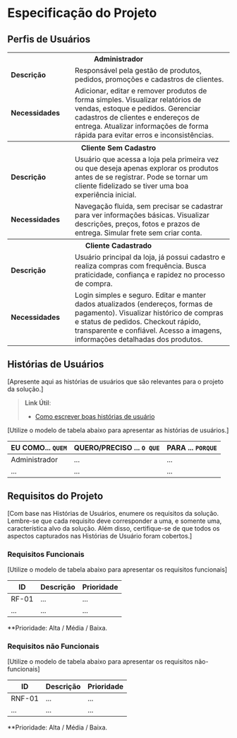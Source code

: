 # Especificação do Projeto

## Perfis de Usuários

<table>
<tbody>
<tr align=center>
<th colspan="2"> Administrador </th>
</tr>
<tr>
<td width="150px"><b>Descrição</b></td>
<td width="600px">Responsável pela gestão de produtos, pedidos, promoções e cadastros de clientes.</td>
</tr>
<tr>
<td><b>Necessidades</b></td>
<td>Adicionar, editar e remover produtos de forma simples.
Visualizar relatórios de vendas, estoque e pedidos.
Gerenciar cadastros de clientes e endereços de entrega.
Atualizar informações de forma rápida para evitar erros e inconsistências.</td>
</tr>
<th colspan="2"> Cliente Sem Cadastro </th>
</tr>
<tr>
<td width="150px"><b>Descrição</b></td>
<td width="600px">Usuário que acessa a loja pela primeira vez ou que deseja apenas explorar os produtos antes de se registrar. Pode se tornar um cliente fidelizado se tiver uma boa experiência inicial.</td>
</tr>
<tr>
<td><b>Necessidades</b></td>
<td>Navegação fluida, sem precisar se cadastrar para ver informações básicas.
Visualizar descrições, preços, fotos e prazos de entrega.
Simular frete sem criar conta.</td>
</tr>
<tr align=center>
<th colspan="2"> Cliente Cadastrado </th>
</tr>
<tr>
<td width="150px"><b>Descrição</b></td>
<td width="600px">Usuário principal da loja, já possui cadastro e realiza compras com frequência. Busca praticidade, confiança e rapidez no processo de compra.</td>
</tr>
<tr>
<td><b>Necessidades</b></td>
<td>Login simples e seguro.
Editar e manter dados atualizados (endereços, formas de pagamento).
Visualizar histórico de compras e status de pedidos.
Checkout rápido, transparente e confiável.
Acesso a imagens, informações detalhadas dos produtos.</td>
</tr>
</tbody>
</table>


## Histórias de Usuários

[Apresente aqui as histórias de usuários que são relevantes para o projeto da solução.]

> **Link Útil**:
> - [Como escrever boas histórias de usuário](https://medium.com/vertice/como-escrever-boas-users-stories-hist%C3%B3rias-de-usu%C3%A1rios-b29c75043fac)

[Utilize o modelo de tabela abaixo para apresentar as histórias de usuários.]

|EU COMO... `QUEM`   | QUERO/PRECISO ... `O QUE` |PARA ... `PORQUE`                 |
|--------------------|---------------------------|----------------------------------|
| Administrador                | ...                       | ...                              |
| ...                | ...                       | ...                              |

## Requisitos do Projeto

[Com base nas Histórias de Usuários, enumere os requisitos da solução. Lembre-se que cada requisito deve corresponder a uma, e somente uma, característica alvo da solução. Além disso, certifique-se de que todos os aspectos capturados nas Histórias de Usuário foram cobertos.]

### Requisitos Funcionais

[Utilize o modelo de tabela abaixo para apresentar os requisitos funcionais]

|ID    | Descrição                | Prioridade |
|-------|---------------------------------|----|
| RF-01 |  ...                    | ...   | 
|  ...  |  ...                    | ...   |

**Prioridade: Alta / Média / Baixa. 

### Requisitos não Funcionais

[Utilize o modelo de tabela abaixo para apresentar os requisitos não-funcionais]

|ID      | Descrição               |Prioridade |
|--------|-------------------------|----|
| RNF-01 |  ...                    | ...   | 
| ...    |  ...                    | ...   | 

**Prioridade: Alta / Média / Baixa. 

